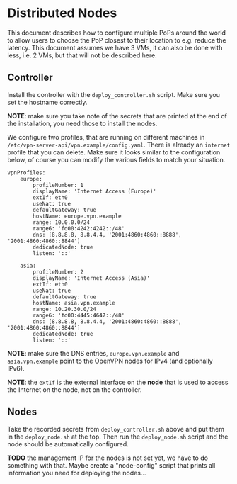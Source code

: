 # Distributed Nodes

This document describes how to configure multiple PoPs around the world to 
allow users to choose the PoP closest to their location to e.g. reduce the 
latency. This document assumes we have 3 VMs, it can also be done with less, 
i.e. 2 VMs, but that will not be described here.

## Controller

Install the controller with the `deploy_controller.sh` script. Make sure you 
set the hostname correctly. 

**NOTE**: make sure you take note of the secrets that are printed at the end of 
the installation, you need those to install the nodes.

We configure two profiles, that are running on different machines in 
`/etc/vpn-server-api/vpn.example/config.yaml`. There is already an `internet` 
profile that you can delete. Make sure it looks similar to the configuration 
below, of course you can modify the various fields to match your situation.

    vpnProfiles:
        europe:
            profileNumber: 1
            displayName: 'Internet Access (Europe)'
            extIf: eth0
            useNat: true
            defaultGateway: true
            hostName: europe.vpn.example
            range: 10.0.0.0/24
            range6: 'fd00:4242:4242::/48'
            dns: [8.8.8.8, 8.8.4.4, '2001:4860:4860::8888', '2001:4860:4860::8844']
            dedicatedNode: true
            listen: '::'

        asia:
            profileNumber: 2
            displayName: 'Internet Access (Asia)'
            extIf: eth0
            useNat: true
            defaultGateway: true
            hostName: asia.vpn.example
            range: 10.20.30.0/24
            range6: 'fd00:4445:4647::/48'
            dns: [8.8.8.8, 8.8.4.4, '2001:4860:4860::8888', '2001:4860:4860::8844']
            dedicatedNode: true
            listen: '::'

**NOTE**: make sure the DNS entries, `europe.vpn.example` and 
`asia.vpn.example` point to the OpenVPN nodes for IPv4 (and optionally IPv6).

**NOTE**: the `extIf` is the external interface on the **node** that is used 
to access the Internet on the node, not on the controller.

## Nodes

Take the recorded secrets from `deploy_controller.sh` above and put them in 
the `deploy_node.sh` at the top. Then run the `deploy_node.sh` script and the
node should be automatically configured.

**TODO** the management IP for the nodes is not set yet, we have to do 
something with that. Maybe create a "node-config" script that prints all 
information you need for deploying the nodes...

